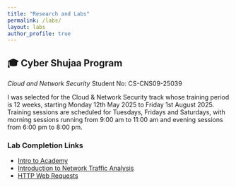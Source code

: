 ```yaml
---
title: "Research and Labs"
permalink: /labs/
layout: labs
author_profile: true
---
```


## 🎓 Cyber Shujaa Program
*Cloud and Network Security*
Student No: CS-CNS09-25039

I was selected for the Cloud & Network Security track whose training period is 12 weeks, starting Monday 12th May 2025 to Friday 1st August 2025. 
Training sessions are scheduled for Tuesdays, Fridays and Saturdays, with morning sessions running from 9:00 am to 11:00 am and evening sessions from 6:00 pm to 8:00 pm.

### Lab Completion Links
- <i class="fas fa-external-link-alt"></i> [Intro to Academy](https://academy.hackthebox.com/achievement/1920653/15)
- <i class="fas fa-external-link-alt"></i> [Introduction to Network Traffic Analysis](https://academy.hackthebox.com/achievement/1920653/81)
- <i class="fas fa-external-link-alt"></i> [HTTP Web Requests](https://academy.hackthebox.com/achievement/1920653/35)


